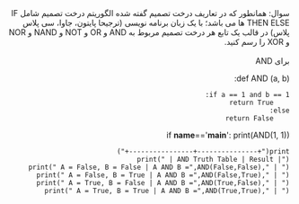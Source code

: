<div dir="rtl">
سوال: همانطور که در تعاریف درخت تصمیم گفته شده الگوریتم درخت تصمیم شامل IF THEN ELSE ها می باشد؛ با یک زبان برنامه نویسی (ترجیحا پایتون، جاوا، سی پلاس پلاس) در قالب یک تابع هر درخت تصمیم مربوط به AND و OR و NOT و NAND و NOR و XOR را رسم کنید.  
<div/>
<br/>

<div dir="rtl">
برای AND
</div>  

def AND (a, b): 
  
    if a == 1 and b == 1: 
        return True
    else: 
        return False  


if __name__=='__main__': 
    print(AND(1, 1)) 
  
    print("+---------------+----------------+") 
    print(" | AND Truth Table | Result |") 
    print(" A = False, B = False | A AND B =",AND(False,False)," | ") 
    print(" A = False, B = True | A AND B =",AND(False,True)," | ") 
    print(" A = True, B = False | A AND B =",AND(True,False)," | ") 
    print(" A = True, B = True | A AND B =",AND(True,True)," | ")   
 

